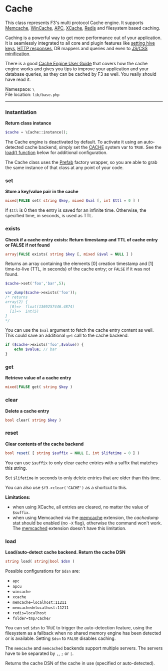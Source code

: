 # Cache

This class represents F3's multi protocol Cache engine. It supports [Memcache](http://memcached.org/), [WinCache](http://www.iis.net/downloads/microsoft/wincache-extension), [APC](http://php.net/manual/en/book.apc.php), [XCache](http://xcache.lighttpd.net/), [Redis](http://redis.io/) and filesystem based caching.

Caching is a powerful way to get more performance out of your application. It is seamlessly integrated to all core and plugin features
like [setting hive keys](base#set), [HTTP responses](base#caching), DB mappers and queries and even to [JS/CSS minification](optimization#keeping-javascript-and-css-on-a-healthy-diet).

There is a good [Cache Engine User Guide](optimization#cache-engine) that covers how the cache engine works and gives you tips to improve your application and your database queries, as they can be cached by F3 as well. You really should have read it.


Namespace: `\` <br>
File location: `lib/base.php`

---

### Instantiation

**Return class instance**

```php
$cache = \Cache::instance();
```

The Cache engine is deactivated by default. To activate it using an auto-detected cache backend, simply set the [CACHE](quick-reference#cache) system var to `TRUE`.
See the [load() function](cache#load) below for additional configuration.

The Cache class uses the [Prefab](prefab-registry) factory wrapper, so you are able to grab the same instance of that class at any point of your code.


### set

**Store a key/value pair in the cache**

```php
mixed|FALSE set( string $key, mixed $val [, int $ttl = 0 ] )
```

If `$ttl` is 0 then the entry is saved for an infinite time. Otherwise, the specified time, in seconds, is used as TTL.

### exists

**Check if a cache entry exists: Return timestamp and TTL of cache entry or FALSE if not found**

```php
array|FALSE exists( string $key [, mixed &$val = NULL ] )
```

Returns an array containing the elements [0] creation timestamp and [1] time-to-live (TTL, in seconds) of the cache entry; or `FALSE` if it was not found.

```php
$cache->set('foo','bar',5);

var_dump($cache->exists('foo'));
/* returns
array(2) {
  [0]=>  float(1369257446.4874)
  [1]=>  int(5)
}
*/
```

You can use the `$val` argument to fetch the cache entry content as well. This could save an additional `get` call to the cache backend.

```php
if ($cache->exists('foo',$value)) {
    echo $value; // bar
}
```

### get

**Retrieve value of a cache entry**

```php
mixed|FALSE get( string $key )
```

### clear

**Delete a cache entry**

```php
bool clear( string $key )
```

### reset

**Clear contents of the cache backend**

```php
bool reset( [ string $suffix = NULL [, int $lifetime = 0 ] )
```

You can use `$suffix` to only clear cache entries with a suffix that matches this string.

Set `$lifetime` in seconds to only delete entries that are older than this time.

You can also use `$f3->clear('CACHE')` as a shortcut to this.

<div class="alert alert-warning"><strong>Limitations:</strong>
    <ul>
        <li>when using XCache, all entries are cleared, no matter the value of <code>$suffix</code>.</li>
        <li>when using Memcached via the <a href="https://pecl.php.net/package/memcache">memcache</a> extension,
            the <em>cachedump</em> stat should be enabled (no <code>-X</code> flag), otherwise the command won't work.
            The <a href="https://pecl.php.net/package/memcached">memcached</a> extension
            doesn't have this limitation.</li>
    </ul>
</div>

### load

**Load/auto-detect cache backend. Return the cache DSN**

```php
string load( string|bool $dsn )
```

Possible configurations for `$dsn` are:

* `apc`
* `apcu`
* `wincache`
* `xcache`
* `memcache=localhost:11211`
* `memcached=localhost:11211`
* `redis=localhost`
* `folder=tmp/cache/`

You can set `$dsn` to `TRUE` to trigger the auto-detection feature, using the filesystem as a fallback when no shared memory engine has been detected or is available.
Setting `$dsn` to `FALSE` disables caching.

The `memcache` and `memcached` backends support multiple servers.
The servers have to be separated by `,`, `;` or `|`.

Returns the cache DSN of the cache in use (specified or auto-detected).
